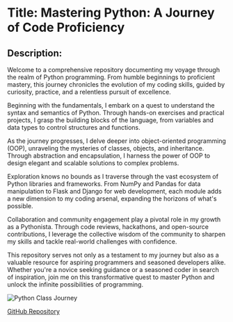 #	Title: Mastering Python: A Journey of Code Proficiency

##	Description:
Welcome to a comprehensive repository documenting my voyage through the realm of Python programming. From humble beginnings to proficient mastery, this journey chronicles the evolution of my coding skills, guided by curiosity, practice, and a relentless pursuit of excellence.

Beginning with the fundamentals, I embark on a quest to understand the syntax and semantics of Python. Through hands-on exercises and practical projects, I grasp the building blocks of the language, from variables and data types to control structures and functions.

As the journey progresses, I delve deeper into object-oriented programming (OOP), unraveling the mysteries of classes, objects, and inheritance. Through abstraction and encapsulation, I harness the power of OOP to design elegant and scalable solutions to complex problems.

Exploration knows no bounds as I traverse through the vast ecosystem of Python libraries and frameworks. From NumPy and Pandas for data manipulation to Flask and Django for web development, each module adds a new dimension to my coding arsenal, expanding the horizons of what's possible.

Collaboration and community engagement play a pivotal role in my growth as a Pythonista. Through code reviews, hackathons, and open-source contributions, I leverage the collective wisdom of the community to sharpen my skills and tackle real-world challenges with confidence.

This repository serves not only as a testament to my journey but also as a valuable resource for aspiring programmers and seasoned developers alike. Whether you're a novice seeking guidance or a seasoned coder in search of inspiration, join me on this transformative quest to master Python and unlock the infinite possibilities of programming.

![Python Class Journey](https://miro.medium.com/v2/resize:fit:1400/1*ycIMlwgwicqlO6PcFRA-Iw.png)

[GitHub Repository](https://github.com/robertnesterodhiambo/pythonclass.git)
